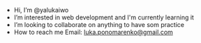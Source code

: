 - Hi, I’m @yalukaiwo
- I’m interested in web development and I'm currently learning it 
- I’m looking to collaborate on anything to have som practice
- How to reach me Email: luka.ponomarenko@gmail.com

<!---
yalukaiwo/yalukaiwo is a ✨ special ✨ repository because its `README.md` (this file) appears on your GitHub profile.
You can click the Preview link to take a look at your changes.
--->
